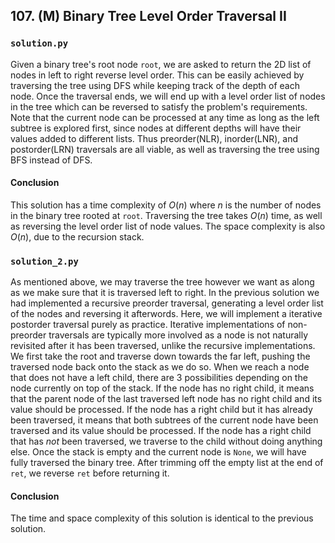 ## 107. (M) Binary Tree Level Order Traversal II

### `solution.py`
Given a binary tree's root node `root`, we are asked to return the 2D list of nodes in left to right reverse level order. This can be easily achieved by traversing the tree using DFS while keeping track of the depth of each node. Once the traversal ends, we will end up with a level order list of nodes in the tree which can be reversed to satisfy the problem's requirements. Note that the current node can be processed at any time as long as the left subtree is explored first, since nodes at different depths will have their values added to different lists. Thus preorder(NLR), inorder(LNR), and postorder(LRN) traversals are all viable, as well as traversing the tree using BFS instead of DFS.  

#### Conclusion
This solution has a time complexity of $O(n)$ where $n$ is the number of nodes in the binary tree rooted at `root`. Traversing the tree takes $O(n)$ time, as well as reversing the level order list of node values. The space complexity is also $O(n)$, due to the recursion stack.  
  

### `solution_2.py`
As mentioned above, we may traverse the tree however we want as along as we make sure that it is traversed left to right. In the previous solution we had implemented a recursive preorder traversal, generating a level order list of the nodes and reversing it afterwords. Here, we will implement a iterative postorder traversal purely as practice. Iterative implementations of non-preorder traversals are typically more involved as a node is not naturally revisited after it has been traversed, unlike the recursive implementations.  
We first take the root and traverse down towards the far left, pushing the traversed node back onto the stack as we do so. When we reach a node that does not have a left child, there are 3 possibilities depending on the node currently on top of the stack. If the node has no right child, it means that the parent node of the last traversed left node has no right child and its value should be processed. If the node has a right child but it has already been traversed, it means that both subtrees of the current node have been traversed and its value should be processed. If the node has a right child that has *not* been traversed, we traverse to the child without doing anything else. Once the stack is empty and the current node is `None`, we will have fully traversed the binary tree. After trimming off the empty list at the end of `ret`, we reverse `ret` before returning it.  

#### Conclusion
The time and space complexity of this solution is identical to the previous solution.  
  

